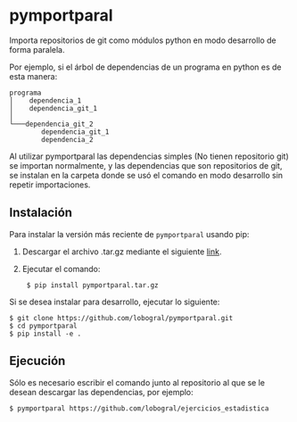 # pymportparal
Importa repositorios de git como módulos python en modo desarrollo de forma paralela.

Por ejemplo, si el árbol de dependencias de un programa en python es de esta manera:

```
programa
│    dependencia_1
│    dependencia_git_1   
│
└───dependencia_git_2
        dependencia_git_1
        dependencia_2
```

Al utilizar pymportparal las dependencias simples (No tienen repositorio git) se importan normalmente, y las dependencias que son
repositorios de git, se instalan en la carpeta donde se usó el comando en modo desarrollo sin repetir importaciones.

## Instalación

Para instalar la versión más reciente de ``pymportparal`` usando pip:

1. Descargar el archivo .tar.gz mediante el siguiente [link](https://github.com/lobogral/pymportparal/releases/latest/download/pymportparal.tar.gz).

2. Ejecutar el comando:

        $ pip install pymportparal.tar.gz

Si se desea instalar para desarrollo, ejecutar lo siguiente:

    $ git clone https://github.com/lobogral/pymportparal.git
    $ cd pymportparal
    $ pip install -e .
    
## Ejecución

Sólo es necesario escribir el comando junto al repositorio al que se le desean descargar las dependencias, por ejemplo:

    $ pymportparal https://github.com/lobogral/ejercicios_estadistica
